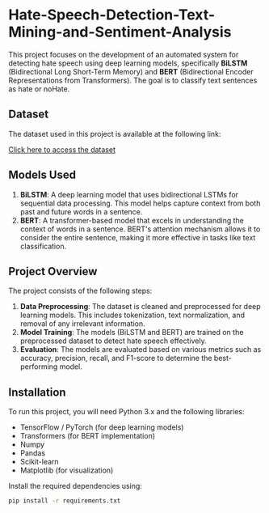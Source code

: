 # Hate-Speech-Detection-Text-Mining-and-Sentiment-Analysis

This project focuses on the development of an automated system for detecting hate speech using deep learning models, specifically **BiLSTM** (Bidirectional Long Short-Term Memory) and **BERT** (Bidirectional Encoder Representations from Transformers). The goal is to classify text sentences as hate or noHate.

## Dataset

The dataset used in this project is available at the following link:

[Click here to access the dataset](https://github.com/Vicomtech/hate-speech-dataset)

## Models Used

1. **BiLSTM**: A deep learning model that uses bidirectional LSTMs for sequential data processing. This model helps capture context from both past and future words in a sentence.
2. **BERT**: A transformer-based model that excels in understanding the context of words in a sentence. BERT's attention mechanism allows it to consider the entire sentence, making it more effective in tasks like text classification.

## Project Overview

The project consists of the following steps:

1. **Data Preprocessing**: The dataset is cleaned and preprocessed for deep learning models. This includes tokenization, text normalization, and removal of any irrelevant information.
2. **Model Training**: The models (BiLSTM and BERT) are trained on the preprocessed dataset to detect hate speech effectively.
3. **Evaluation**: The models are evaluated based on various metrics such as accuracy, precision, recall, and F1-score to determine the best-performing model.

## Installation

To run this project, you will need Python 3.x and the following libraries:

- TensorFlow / PyTorch (for deep learning models)
- Transformers (for BERT implementation)
- Numpy
- Pandas
- Scikit-learn
- Matplotlib (for visualization)

Install the required dependencies using:

```bash
pip install -r requirements.txt
